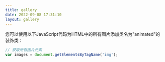 ```yaml
---
title: gallery
date: 2022-09-08 17:31:10
layout: gallery
---
```

<style>  

/* 设置图片样式 */
img {
  border-radius: 10px; /* 添加圆角边框 */
  box-shadow: 0px 4px 8px rgba(0, 0, 0, 0.1); /* 添加阴影效果 */
}

/* 设置图片悬停效果 */
img:hover {
  transform: scale(1.1); /* 图片放大1.1倍 */
}

/* 设置图片动画效果 */
@keyframes fadeIn {
  from {
    opacity: 0; /* 初始透明度为0 */
    transform: translateY(20px); /* 初始位置向下偏移20像素 */
  }
  
  to {
    opacity: 1; /* 最终透明度为1 */
    transform: translateY(0); /* 最终位置恢复原始位置 */
  }
}

/* 应用动画效果到图片上 */
img.animated {
  animation-name: fadeIn; /* 使用fadeIn动画效果 */
  animation-duration: .5s; /* 动画持续时间为0.5秒 */
}

.ImageGrid {  
width: 100%;  
max-width: 1040px;  
margin: 0 auto;  
text-align: center;  
}  
.card {  
overflow: hidden;  
transition: .3s ease-in-out;  
border-radius: 8px;  
background-color: rgba(180,180,180,0.2);  
padding: 1.4px;  
}  
.ImageInCard img {  
padding: 0;  
border-radius: 8px;  
width:100%;  
height:100%;  
}  
@media (prefers-color-scheme: dark) {  
.card {background-color: rgba(180,180,180,0.2);}  

}  
</style>  
<div id="imageTab"></div>  
<div class="ImageGrid"></div>
<script>
const images = document.querySelectorAll("img");

images.forEach(image => {
  image.classList.add("animated");
});
</script>

 您可以使用以下JavaScript代码为HTML中的所有图片添加类名为"animated"的装饰类：

```javascript
// 获取所有图片元素
var images = document.getElementsByTagName('img');

